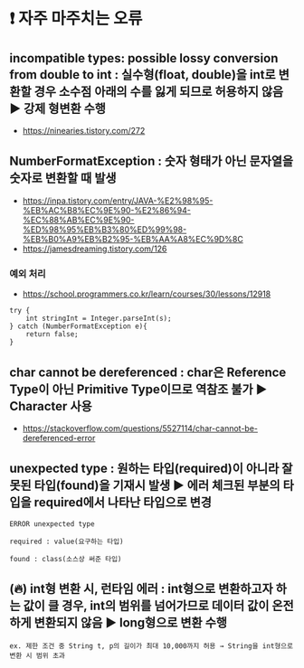 # ❗ 자주 마주치는 오류

## incompatible types: possible lossy conversion from double to int : 실수형(float, double)을 int로 변환할 경우 소수점 아래의 수를 잃게 되므로 허용하지 않음 ▶ 강제 형변환 수행
- https://ninearies.tistory.com/272

## NumberFormatException : 숫자 형태가 아닌 문자열을 숫자로 변환할 때 발생
- https://inpa.tistory.com/entry/JAVA-%E2%98%95-%EB%AC%B8%EC%9E%90-%E2%86%94-%EC%88%AB%EC%9E%90-%ED%98%95%EB%B3%80%ED%99%98-%EB%B0%A9%EB%B2%95-%EB%AA%A8%EC%9D%8C
- https://jamesdreaming.tistory.com/126

### 예외 처리
- https://school.programmers.co.kr/learn/courses/30/lessons/12918
```
try {
    int stringInt = Integer.parseInt(s);
} catch (NumberFormatException e){
    return false;
}
```

## char cannot be dereferenced : char은 Reference Type이 아닌 Primitive Type이므로 역참조 불가 ▶ Character 사용
- https://stackoverflow.com/questions/5527114/char-cannot-be-dereferenced-error

## unexpected type : 원하는 타입(required)이 아니라 잘못된 타입(found)을 기재시 발생 ▶ 에러 체크된 부분의 타입을 required에서 나타난 타입으로 변경
```
ERROR unexpected type

required : value(요구하는 타입)

found : class(소스상 써준 타입)
```

## (🔥) int형 변환 시, 런타임 에러 : int형으로 변환하고자 하는 값이 클 경우, int의 범위를 넘어가므로 데이터 값이 온전하게 변환되지 않음 ▶ long형으로 변환 수행
```
ex. 제한 조건 중 String t, p의 길이가 최대 10,000까지 허용 → String을 int형으로 변환 시 범위 초과
```
